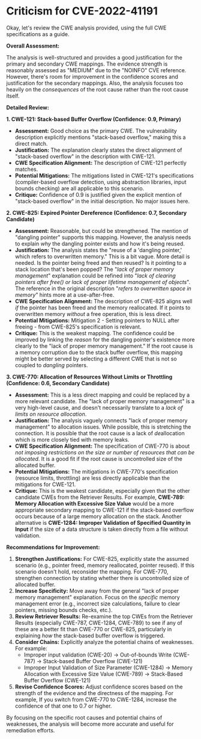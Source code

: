 # Criticism for CVE-2022-41191

Okay, let's review the CWE analysis provided, using the full CWE specifications as a guide.

**Overall Assessment:**

The analysis is well-structured and provides a good justification for the primary and secondary CWE mappings. The evidence strength is reasonably assessed as "MEDIUM" due to the "NOINFO" CVE reference. However, there's room for improvement in the confidence scores and justification for the secondary mappings. Also, the analysis focuses too heavily on the *consequences* of the root cause rather than the root cause itself.

**Detailed Review:**

**1. CWE-121: Stack-based Buffer Overflow (Confidence: 0.9, Primary)**

*   **Assessment:**  Good choice as the primary CWE. The vulnerability description explicitly mentions "stack-based overflow," making this a direct match.
*   **Justification:** The explanation clearly states the direct alignment of "stack-based overflow" in the description with CWE-121.
*   **CWE Specification Alignment:** The description of CWE-121 perfectly matches.
*   **Potential Mitigations:** The mitigations listed in CWE-121's specifications (compiler-based overflow detection, using abstraction libraries, input bounds checking) are all applicable to this scenario.
*   **Critique:** Confidence of 0.9 is justified given the explicit mention of "stack-based overflow" in the initial description. No major issues here.

**2. CWE-825: Expired Pointer Dereference (Confidence: 0.7, Secondary Candidate)**

*   **Assessment:** Reasonable, but could be strengthened. The mention of "dangling pointer" supports this mapping.  However, the analysis needs to explain *why* the dangling pointer exists and how it's being reused.
*   **Justification:** The analysis states the "reuse of a 'dangling pointer,' which refers to overwritten memory." This is a bit vague. More detail is needed. Is the pointer being freed and then reused? Is it pointing to a stack location that's been popped?  The "*lack of proper memory management*" explanation could be refined into "*lack of clearing pointers after free() or lack of proper lifetime management of objects*". The reference in the original description "*refers to overwritten space in memory*" hints more at a use-after-free.
*   **CWE Specification Alignment:**  The description of CWE-825 aligns well *if* the pointer has been freed and the memory reallocated. If it points to overwritten memory *without* a free operation, this is less direct.
*   **Potential Mitigations:** Mitigation 2 - Setting pointers to NULL after freeing - from CWE-825's specification is relevant.
*   **Critique:** This is the weakest mapping. The confidence could be improved by linking the *reason* for the dangling pointer's existence more clearly to the "lack of proper memory management." If the root cause is a memory corruption due to the stack buffer overflow, this mapping might be better served by selecting a different CWE that is not so coupled to *dangling* pointers.

**3. CWE-770: Allocation of Resources Without Limits or Throttling (Confidence: 0.6, Secondary Candidate)**

*   **Assessment:** This is a less direct mapping and could be replaced by a more relevant candidate. The "lack of proper memory management" is a very high-level cause, and doesn't necessarily translate to a *lack of limits on resource allocation*.
*   **Justification:** The analysis vaguely connects "lack of proper memory management" to allocation issues. While possible, this is stretching the connection. It is possible that the root cause is a lack of *de*allocation which is more closely tied with memory leaks.
*   **CWE Specification Alignment:**  The specification of CWE-770 is about *not imposing restrictions on the size or number of resources that can be allocated*. It is a good fit if the root cause is uncontrolled size of the allocated buffer.
*   **Potential Mitigations:** The mitigations in CWE-770's specification (resource limits, throttling) are less directly applicable than the mitigations for CWE-121.
*   **Critique:** This is the weakest candidate, especially given that the other candidate CWEs from the Retriever Results. For example, **CWE-789: Memory Allocation with Excessive Size Value** would be a more appropriate secondary mapping to CWE-121 if the stack-based overflow occurs because of a large memory allocation on the stack. Another alternative is **CWE-1284: Improper Validation of Specified Quantity in Input** if the size of a data structure is taken directly from a file without validation.

**Recommendations for Improvement:**

1.  **Strengthen Justifications:**  For CWE-825, explicitly state the assumed scenario (e.g., pointer freed, memory reallocated, pointer reused). If this scenario doesn't hold, reconsider the mapping. For CWE-770, strengthen connection by stating whether there is uncontrolled size of allocated buffer.
2.  **Increase Specificity:** Move away from the general "lack of proper memory management" explanation. Focus on the *specific* memory management error (e.g., incorrect size calculations, failure to clear pointers, missing bounds checks, etc.).
3.  **Review Retriever Results:** Re-examine the top CWEs from the Retriever Results (especially CWE-787, CWE-1284, CWE-789) to see if any of these are a better fit than CWE-770 or CWE-825, particularly in explaining *how* the stack-based buffer overflow is triggered.
4.  **Consider Chains:** Explicitly analyze the potential chains of weaknesses. For example:
    *   Improper input validation (CWE-20) -> Out-of-bounds Write (CWE-787) -> Stack-based Buffer Overflow (CWE-121)
    *   Improper Input Validation of Size Parameter (CWE-1284) -> Memory Allocation with Excessive Size Value (CWE-789) -> Stack-Based Buffer Overflow (CWE-121)
5.  **Revise Confidence Scores:** Adjust confidence scores based on the strength of the evidence and the directness of the mapping. For example, If you switch from CWE-770 to CWE-1284, increase the confidence of that one to 0.7 or higher.

By focusing on the specific root causes and potential chains of weaknesses, the analysis will become more accurate and useful for remediation efforts.